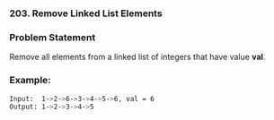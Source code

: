 ### 203. Remove Linked List Elements

### Problem Statement
Remove all elements from a linked list of integers that have value **val**.

### Example:
```bash
Input:  1->2->6->3->4->5->6, val = 6
Output: 1->2->3->4->5
```
